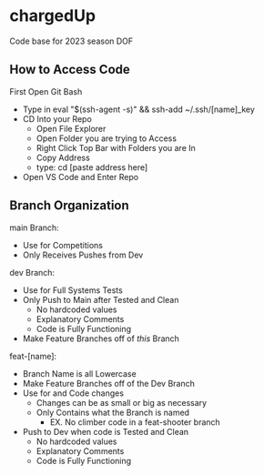 # chargedUp
Code base for 2023 season DOF

## How to Access Code
First Open Git Bash

- Type in eval "$(ssh-agent -s)" && ssh-add ~/.ssh/[name]_key
- CD Into your Repo
	- Open File Explorer
	- Open Folder you are trying to Access
	- Right Click Top Bar with Folders you are In
	- Copy Address
	- type: cd [paste address here]
- Open VS Code and Enter Repo


## Branch Organization

main Branch: 

- Use for Competitions
- Only Receives Pushes from Dev

dev Branch:

-  Use for Full Systems Tests
- Only Push to Main after Tested and Clean
	- No hardcoded values
	-  Explanatory Comments
	- Code is Fully Functioning
-  Make Feature Branches off of *this* Branch

feat-[name]: 

-  Branch Name is all Lowercase
- Make Feature Branches off of the Dev Branch
-  Use for and Code changes
	- Changes can be as small or big as necessary
	- Only Contains what the Branch is named
		- EX. No climber code in a feat-shooter branch
-  Push to Dev when code is Tested and Clean
	- No hardcoded values
	-  Explanatory Comments
	- Code is Fully Functioning
